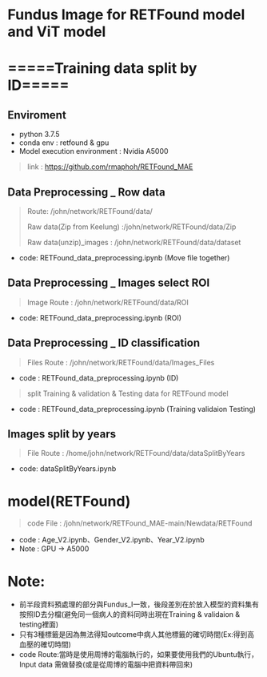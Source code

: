# Fundus Image for RETFound model and ViT model
# =====Training data split by ID=====
>
## Enviroment
* python 3.7.5 
* conda env : retfound & gpu
* Model execution environment : Nvidia A5000
> link : https://github.com/rmaphoh/RETFound_MAE

## Data Preprocessing _ Row data
> Route: /john/network/RETFound/data/
> 
> Raw data(Zip from Keelung) :/john/network/RETFound/data/Zip
> 
> Raw data(unzip)_images : /john/network/RETFound/data/dataset
> 
* code: RETFound_data_preprocessing.ipynb (Move file together)

## Data Preprocessing _ Images select ROI
> Image Route : /john/network/RETFound/data/ROI
>
* code: RETFound_data_preprocessing.ipynb (ROI)

## Data Preprocessing _ ID classification
> Files Route : /john/network/RETFound/data/Images_Files
>
* code : RETFound_data_preprocessing.ipynb (ID)
> split Training & validation & Testing data for RETFound model
> 
* code : RETFound_data_preprocessing.ipynb (Training validaion Testing)

## Images split by years
> File Route : /home/john/network/RETFound/data/dataSplitByYears
* code: dataSplitByYears.ipynb

# model(RETFound)
> code File : /john/network/RETFound_MAE-main/Newdata/RETFound
* code : Age_V2.ipynb、Gender_V2.ipynb、Year_V2.ipynb
* Note : GPU -> A5000

# Note:
* 前半段資料預處理的部分與Fundus_I一致，後段差別在於放入模型的資料集有按照ID去分檔(避免同一個病人的資料同時出現在Training & validaion & testing裡面)
* 只有3種標籤是因為無法得知outcome中病人其他標籤的確切時間(Ex:得到高血壓的確切時間)
* code Route:當時是使用周博的電腦執行的，如果要使用我們的Ubuntu執行，Input data 需做替換(或是從周博的電腦中把資料帶回來)
